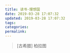 ```yaml
---
title: 读书·理想国
date: 2019-03-28 17:07:32
updated: 2019-03-28 17:07:32
tags:
categories:
permalink:
---
```


> [古希腊] 柏拉图